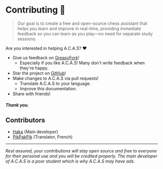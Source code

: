 # Contributing 🤝

>Our goal is to create a free and open-source chess assistant that helps you learn and improve in real-time, providing immediate feedback so you can learn as you play—no need for separate study sessions.

<div class="gas"></div>

Are you interested in helping A.C.A.S? ❤️

- Give us feedback on [GreasyFork](https://greasyfork.org/en/scripts/459137-1-chess-assistant-a-c-a-s-advanced-chess-assistance-system/feedback)!
    - Especially if you like A.C.A.S! Many don't write feedback when they're happy.
- Star the project on [GitHub](https://github.com/Psyyke/A.C.A.S)!
- Make changes to A.C.A.S via pull requests!
    - Translate A.C.A.S to your language.
    - Improve this documentation.
- Share with friends!

##### Thank you.

## Contributors

- [Haka](https://github.com/Hakorr) (Main developer)
- [PikPakPik](https://github.com/PikPakPik) (Translator, French)

--- 

*Rest assured, your contributions will stay open source and free to everyone for their personal use and you will be credited properly. The main developer of A.C.A.S is a poor student which is why A.C.A.S may have ads.*